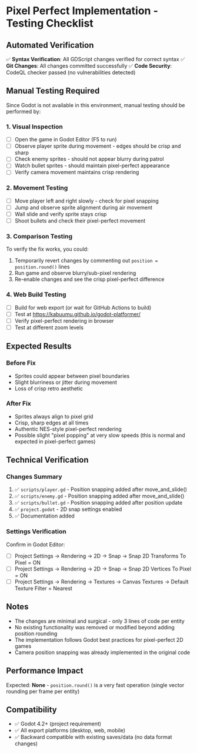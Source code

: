 # Pixel Perfect Implementation - Testing Checklist

## Automated Verification
✅ **Syntax Verification**: All GDScript changes verified for correct syntax
✅ **Git Changes**: All changes committed successfully
✅ **Code Security**: CodeQL checker passed (no vulnerabilities detected)

## Manual Testing Required

Since Godot is not available in this environment, manual testing should be performed by:

### 1. Visual Inspection
- [ ] Open the game in Godot Editor (F5 to run)
- [ ] Observe player sprite during movement - edges should be crisp and sharp
- [ ] Check enemy sprites - should not appear blurry during patrol
- [ ] Watch bullet sprites - should maintain pixel-perfect appearance
- [ ] Verify camera movement maintains crisp rendering

### 2. Movement Testing
- [ ] Move player left and right slowly - check for pixel snapping
- [ ] Jump and observe sprite alignment during air movement
- [ ] Wall slide and verify sprite stays crisp
- [ ] Shoot bullets and check their pixel-perfect movement

### 3. Comparison Testing
To verify the fix works, you could:
1. Temporarily revert changes by commenting out `position = position.round()` lines
2. Run game and observe blurry/sub-pixel rendering
3. Re-enable changes and see the crisp pixel-perfect difference

### 4. Web Build Testing
- [ ] Build for web export (or wait for GitHub Actions to build)
- [ ] Test at https://kabuumu.github.io/godot-platformer/
- [ ] Verify pixel-perfect rendering in browser
- [ ] Test at different zoom levels

## Expected Results

### Before Fix
- Sprites could appear between pixel boundaries
- Slight blurriness or jitter during movement
- Loss of crisp retro aesthetic

### After Fix
- Sprites always align to pixel grid
- Crisp, sharp edges at all times
- Authentic NES-style pixel-perfect rendering
- Possible slight "pixel popping" at very slow speeds (this is normal and expected in pixel-perfect games)

## Technical Verification

### Changes Summary
1. ✅ `scripts/player.gd` - Position snapping added after move_and_slide()
2. ✅ `scripts/enemy.gd` - Position snapping added after move_and_slide()
3. ✅ `scripts/bullet.gd` - Position snapping added after position update
4. ✅ `project.godot` - 2D snap settings enabled
5. ✅ Documentation added

### Settings Verification
Confirm in Godot Editor:
- [ ] Project Settings → Rendering → 2D → Snap → Snap 2D Transforms To Pixel = ON
- [ ] Project Settings → Rendering → 2D → Snap → Snap 2D Vertices To Pixel = ON
- [ ] Project Settings → Rendering → Textures → Canvas Textures → Default Texture Filter = Nearest

## Notes

- The changes are minimal and surgical - only 3 lines of code per entity
- No existing functionality was removed or modified beyond adding position rounding
- The implementation follows Godot best practices for pixel-perfect 2D games
- Camera position snapping was already implemented in the original code

## Performance Impact

Expected: **None** - `position.round()` is a very fast operation (single vector rounding per frame per entity)

## Compatibility

- ✅ Godot 4.2+ (project requirement)
- ✅ All export platforms (desktop, web, mobile)
- ✅ Backward compatible with existing saves/data (no data format changes)
